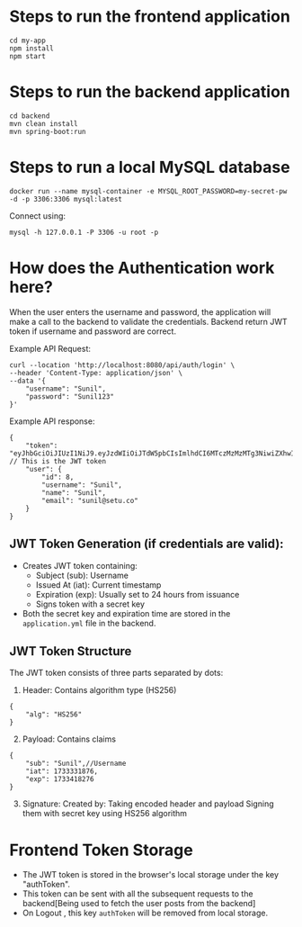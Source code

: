 
# Steps to run the frontend application
```
cd my-app
npm install
npm start
```

# Steps to run the backend application 
```
cd backend
mvn clean install
mvn spring-boot:run
``` 
# Steps to run a local MySQL database
```
docker run --name mysql-container -e MYSQL_ROOT_PASSWORD=my-secret-pw -d -p 3306:3306 mysql:latest
```

Connect using:
```
mysql -h 127.0.0.1 -P 3306 -u root -p
```


# How does the Authentication work here?
When the user enters the username and password, the application will make a call to the backend to validate the credentials.
Backend return JWT token if username and password are correct.

Example API Request:
```
curl --location 'http://localhost:8080/api/auth/login' \
--header 'Content-Type: application/json' \
--data '{
    "username": "Sunil",
    "password": "Sunil123"
}'
```

Example API response: 
```
{
    "token": "eyJhbGciOiJIUzI1NiJ9.eyJzdWIiOiJTdW5pbCIsImlhdCI6MTczMzMzMTg3NiwiZXhwIjoxNzMzNDE4Mjc2fQ.3AYhHr9zmjaTIVKmxSZ5UHC6Qx1uCbCAJMnRK4yF5uo", // This is the JWT token
    "user": {
        "id": 8,
        "username": "Sunil",
        "name": "Sunil",
        "email": "sunil@setu.co"
    }
}
```


## JWT Token Generation (if credentials are valid):
- Creates JWT token containing:
    - Subject (sub): Username
    - Issued At (iat): Current timestamp
    - Expiration (exp): Usually set to 24 hours from issuance
    - Signs token with a secret key
- Both the secret key and expiration time are stored in the `application.yml` file in the backend.

## JWT Token Structure
The JWT token consists of three parts separated by dots:
1. Header: Contains algorithm type (HS256)
```
{
    "alg": "HS256"
}
```
2. Payload: Contains claims
```
{
    "sub": "Sunil",//Username
    "iat": 1733331876,
    "exp": 1733418276
}
```
3. Signature: Created by:
Taking encoded header and payload
Signing them with secret key using HS256 algorithm


# Frontend Token Storage
- The JWT token is stored in the browser's local storage under the key "authToken".
- This token can be sent with all the subsequent requests to the backend[Being used to fetch the user posts from the backend]
- On Logout , this key `authToken` will be removed from local storage.
